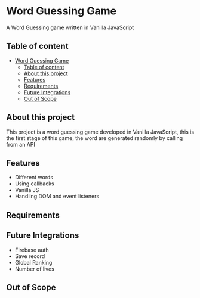# Word Guessing Game

A Word Guessing game written in Vanilla JavaScript

## Table of content

- [Word Guessing Game](#word-guessing-game)
  - [Table of content](#table-of-content)
  - [About this project](#about-this-project)
  - [Features](#features)
  - [Requirements](#requirements)
  - [Future Integrations](#future-integrations)
  - [Out of Scope](#out-of-scope)

## About this project

This project is a word guessing game developed in Vanilla JavaScript, this is the first stage of this game, 
the word are generated randomly by calling from an API

## Features

- Different words
- Using callbacks
- Vanilla JS
- Handling DOM and event listeners

## Requirements

## Future Integrations

- Firebase auth
- Save record
- Global Ranking
- Number of lives

## Out of Scope
